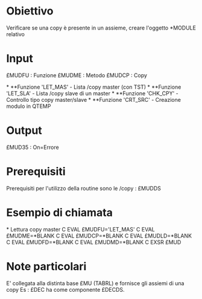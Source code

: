 # Obiettivo
Verificare se una copy è presente in un assieme, creare l'oggetto \*MODULE relativo

# Input
£MUDFU :  Funzione
£MUDME :  Metodo
£MUDCP :  Copy

\* **Funzione 'LET_MAS' - Lista /copy master (con TST)
\* **Funzione 'LET_SLA' - Lista /copy slave di un master
\* **Funzione 'CHK_CPY' - Controllo tipo copy master/slave
\* **Funzione 'CRT_SRC' - Creazione modulo in QTEMP

# Output
£MUD35 :  On=Errore

# Prerequisiti
Prerequisiti per l'utilizzo della routine sono le /copy : 
£MUDDS

# Esempio di chiamata
 \* Lettura copy master
C                   EVAL      £MUDFU='LET_MAS'
C                   EVAL      £MUDME=\*BLANK
C                   EVAL      £MUDCP=\*BLANK
C                   EVAL      £MUDLD=\*BLANK
C                   EVAL      £MUDFD=\*BLANK
C                   EVAL      £MUDMD=\*BLANK
C                   EXSR      £MUD

# Note particolari
E' collegata alla distinta base £MU (TABRL) e fornisce gli assiemi di una copy
Es :  £DEC ha come componente £DECDS.

